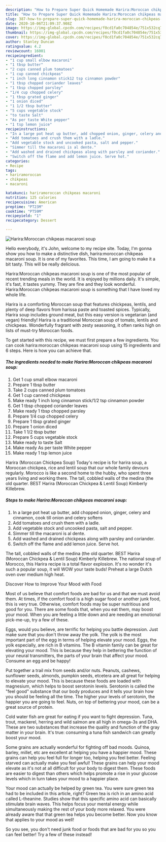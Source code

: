 ```yaml
---
description: "How to Prepare Super Quick Homemade Harira:Moroccan chikpeas macaroni soup"
title: "How to Prepare Super Quick Homemade Harira:Moroccan chikpeas macaroni soup"
slug: 387-how-to-prepare-super-quick-homemade-harira-moroccan-chikpeas-macaroni-soup
date: 2020-10-06T21:09:37.908Z
image: https://img-global.cpcdn.com/recipes/f0cd1fa0c704854e/751x532cq70/hariramoroccan-chikpeas-macaroni-soup-recipe-main-photo.jpg
thumbnail: https://img-global.cpcdn.com/recipes/f0cd1fa0c704854e/751x532cq70/hariramoroccan-chikpeas-macaroni-soup-recipe-main-photo.jpg
cover: https://img-global.cpcdn.com/recipes/f0cd1fa0c704854e/751x532cq70/hariramoroccan-chikpeas-macaroni-soup-recipe-main-photo.jpg
author: Stanley Duncan
ratingvalue: 4.2
reviewcount: 16001
recipeingredient:
- "1 cup small elbow macaroni"
- "1 tbsp butter"
- "2 cups canned plum tomatoes"
- "1 cup canned chickpeas"
- "1 inch long cinnamon stick12 tsp cinnamon powder"
- "1 tbsp chopped coriander leaves"
- "1 tbsp chopped parsley"
- "1/4 cup chopped celery"
- "1 tbsp grated ginger"
- "1 onion diced"
- "1 1/2 tbsp butter"
- "5 cups vegetable stock"
- "to taste Salt"
- "As per taste White pepper"
- "1 tsp lemon juice"
recipeinstructions:
- "In a large pot heat up butter, add chopped onion, ginger, celery and cinnamon, cook till onion and celery softens"
- "Add tomatoes and crush them with a ladle."
- "Add vegetable stock and uncooked pasta, salt and pepper."
- "Simmer till the macaroni is al dente."
- "Add washed and drained chickpeas along with parsley and coriander."
- "Switch off the flame and add lemon juice. Serve hot."
categories:
- Recipe
tags:
- hariramoroccan
- chikpeas
- macaroni

katakunci: hariramoroccan chikpeas macaroni 
nutrition: 125 calories
recipecuisine: American
preptime: "PT23M"
cooktime: "PT59M"
recipeyield: "1"
recipecategory: Dessert

---
```



![Harira:Moroccan chikpeas macaroni soup](https://img-global.cpcdn.com/recipes/f0cd1fa0c704854e/751x532cq70/hariramoroccan-chikpeas-macaroni-soup-recipe-main-photo.jpg)

Hello everybody, it's John, welcome to my recipe site. Today, I'm gonna show you how to make a distinctive dish, harira:moroccan chikpeas macaroni soup. It is one of my favorites. This time, I am going to make it a bit tasty. This will be really delicious.

Harira:Moroccan chikpeas macaroni soup is one of the most popular of recent trending meals in the world. It is enjoyed by millions daily. It's simple, it's fast, it tastes yummy. They are fine and they look wonderful. Harira:Moroccan chikpeas macaroni soup is something that I have loved my whole life.

Harira is a comforting Moroccan soup that features chickpeas, lentils, and plenty of deep flavors from harissa paste and toasted spices. Typically, Harira soup includes ground meat, but this easy version is vegetarian (and vegan) friendly! Harira is a traditional Moroccan soup of tomato, lentils and chickpeas. Wonderfully fragrant with zesty seasoning, it often ranks high on lists of must-try Moroccan foods.


To get started with this recipe, we must first prepare a few ingredients. You can cook harira:moroccan chikpeas macaroni soup using 15 ingredients and 6 steps. Here is how you can achieve that.

<!--inarticleads1-->

##### The ingredients needed to make Harira:Moroccan chikpeas macaroni soup:

1. Get 1 cup small elbow macaroni
1. Prepare 1 tbsp butter
1. Take 2 cups canned plum tomatoes
1. Get 1 cup canned chickpeas
1. Make ready 1 inch long cinnamon stick/1/2 tsp cinnamon powder
1. Get 1 tbsp chopped coriander leaves
1. Make ready 1 tbsp chopped parsley
1. Prepare 1/4 cup chopped celery
1. Prepare 1 tbsp grated ginger
1. Prepare 1 onion diced
1. Take 1 1/2 tbsp butter
1. Prepare 5 cups vegetable stock
1. Make ready to taste Salt
1. Make ready As per taste White pepper
1. Make ready 1 tsp lemon juice


Harira (Moroccan Chickpea Soup) Today&#39;s recipe is for harira soup, a Moroccan chickpea, rice and lentil soup that our whole family devours regularly. Morocco is like a second home to the hubby, who spent three years living and working there. The tall, cobbled walls of the medina (the old quarter. BEST Harira (Moroccan Chickpea &amp; Lentil Soup) Kimberly Killebrew. 

<!--inarticleads2-->

##### Steps to make Harira:Moroccan chikpeas macaroni soup:

1. In a large pot heat up butter, add chopped onion, ginger, celery and cinnamon, cook till onion and celery softens
1. Add tomatoes and crush them with a ladle.
1. Add vegetable stock and uncooked pasta, salt and pepper.
1. Simmer till the macaroni is al dente.
1. Add washed and drained chickpeas along with parsley and coriander.
1. Switch off the flame and add lemon juice. Serve hot.


The tall, cobbled walls of the medina (the old quarter. BEST Harira (Moroccan Chickpea &amp; Lentil Soup) Kimberly Killebrew. The national soup of Morocco, this Harira recipe is a total flavor explosion. It&#39;s no wonder it&#39;s such a popular soup, it will WOW your taste buds! Preheat a large Dutch oven over medium high heat. 

Discover How to Improve Your Mood with Food


Most of us believe that comfort foods are bad for us and that we must avoid them. At times, if the comfort food is a high sugar food or another junk food, this is very true. Otherwise, comfort foods may be super nutritious and good for you. There are some foods that, when you eat them, may boost your mood. When you are feeling a little down and are needing an emotional pick-me-up, try a few of these.

Eggs, would you believe, are terrific for helping you battle depression. Just make sure that you don't throw away the yolk. The yolk is the most important part of the egg in terms of helping elevate your mood. Eggs, the yolk especially, are rich in B vitamins. The B vitamin family can be great for elevating your mood. This is because they help in bettering the function of your neural transmitters, the parts of your brain that affect your mood. Consume an egg and be happy!

Put together a trail mix from seeds and/or nuts. Peanuts, cashews, sunflower seeds, almonds, pumpkin seeds, etcetera are all great for helping to elevate your mood. This is because these foods are loaded with magnesium, which helps to boost serotonin levels. Serotonin is called the "feel good" substance that our body produces and it tells your brain how you should be feeling all the time. The higher your levels of serotonin, the happier you are going to feel. Nuts, on top of bettering your mood, can be a great source of protein.

Cold water fish are great for eating if you want to fight depression. Tuna, trout, mackerel, herring and wild salmon are all high in omega-3s and DHA. These are two substances that increase the quality and function of the gray matter in your brain. It's true: consuming a tuna fish sandwich can greatly boost your mood. 

Some grains are actually wonderful for fighting off bad moods. Quinoa, barley, millet, etc are excellent at helping you have a happier mood. These grains can help you feel full for longer too, helping you feel better. Feeling starved can actually make you feel awful! These grains can help your mood elevate as it's not at all difficult for your body to digest them. These foods are easier to digest than others which helps promote a rise in your glucose levels which in turn takes your mood to a happier place.

Your mood can actually be helped by green tea. You were sure green tea had to be included in this article, right? Green tea is rich in an amino acid called L-theanine. Studies show that this specific amino acid can basically stimulate brain waves. This helps focus your mental energy while simultaneously making the rest of your body more relaxed. You were already aware that that green tea helps you become better. Now you know that applies to your mood as well!

So you see, you don't need junk food or foods that are bad for you so you can feel better! Try a few of these instead!

